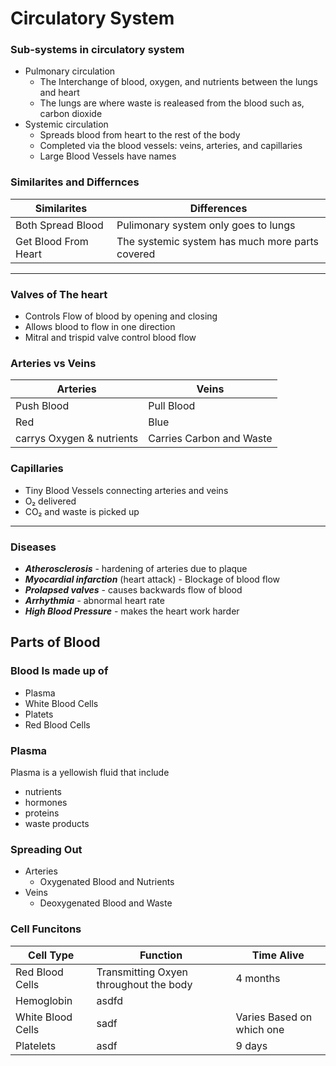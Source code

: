 Circulatory System
===

### Sub-systems in circulatory system 
- Pulmonary circulation
    - The Interchange of blood, oxygen, and nutrients between the lungs and heart
    - The lungs are where waste is realeased from the blood such as, carbon dioxide 
- Systemic circulation
    - Spreads blood from heart to the rest of the body
    - Completed via the blood vessels: veins, arteries, and capillaries
    - Large Blood Vessels have names
### Similarites and Differnces

| Similarites | Differences |
| ----------- | ----------- |
| Both Spread Blood | Pulimonary system only goes to lungs|
| Get Blood From Heart | The systemic system has much more parts covered|

___
### Valves of The heart
- Controls Flow of blood by opening and closing
- Allows blood to flow in one direction
- Mitral and trispid valve control blood flow
### Arteries vs Veins

| Arteries | Veins |
| -------- | --------|
| Push Blood| Pull Blood |
| Red | Blue |
| carrys Oxygen & nutrients | Carries Carbon and Waste |

### Capillaries
- Tiny Blood Vessels connecting arteries and veins
- O₂ delivered
- CO₂ and waste is picked up
___
### Diseases
- ***Atherosclerosis*** - hardening of arteries due to plaque
- ***Myocardial infarction*** (heart attack) - Blockage of blood flow
- ***Prolapsed valves*** - causes backwards flow of blood
- ***Arrhythmia*** - abnormal heart rate
- ***High Blood Pressure*** - makes the heart work harder
## Parts of Blood 

### Blood Is made up of
- Plasma
- White Blood Cells
- Platets
- Red Blood Cells
### Plasma
Plasma is a yellowish fluid that include
- nutrients
- hormones
- proteins
- waste products
### Spreading Out
- Arteries
    - Oxygenated Blood and Nutrients
- Veins
    - Deoxygenated Blood and Waste
### Cell Funcitons

| Cell Type | Function | Time Alive |
| --- |---| --- |
| Red Blood Cells | Transmitting Oxyen throughout the body | 4 months |
| Hemoglobin | asdfd |  |
| White Blood Cells | sadf | Varies Based on which one|
| Platelets | asdf | 9 days|

### 
